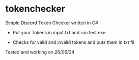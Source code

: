 # tokenchecker
Simple Discord Token Checker written in C#
- Put your Tokens in input.txt and run test.exe

- Checks for valid and invalid tokens and puts them in txt fil

Tested and working on 26/06/24
